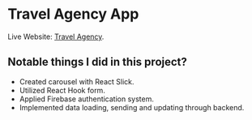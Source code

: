 # Travel Agency App

Live Website: [Travel Agency](https://travel-agency-web-app.web.app/).

## Notable things I did in this project?

- Created carousel with React Slick.
- Utilized React Hook form.
- Applied Firebase authentication system.
- Implemented data loading, sending and updating through backend.
